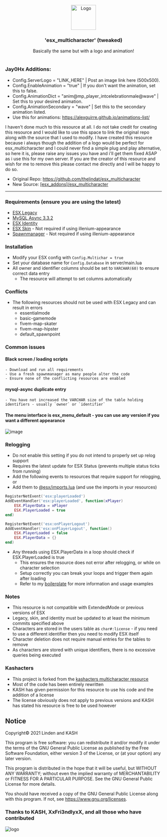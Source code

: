 <br />
<div align="center">
  <a href="[https://github.com/othneildrew/Best-README-Template](https://discord.gg/PRdHZznczp)">
    <img src="https://github.com/Jay0Hx/esx_multicharacter/assets/119745695/85ffcb91-f2c0-4117-bb50-3d686f7519ef" alt="Logo" width="80" height="80">
  </a>

  <h3 align="center">'esx_multicharacter' (tweaked)</h3>

  <p align="center">
    Basically the same but with a logo and animation!
    <br />
    <br />
  </p>
</div>

### Jay0Hx Additions:
- Config.ServerLogo = "LINK_HERE" | Post an image link here (500x500).
- Config.EnableAnimation = "true" | If you don't want the animation, set this to false.
- Config.AnimationDict = "anim@mp_player_intcelebrationmale@wave" | Set this to your desired animation.
- Config.AnimationSecondary = "wave" | Set this to the secondary animation listed.
- Use this for animations: https://alexguirre.github.io/animations-list/

I haven't done much to this resource at all. I do not take credit for creating this resource and I would like to use this space to link the original repo along with the source that I used to modify. I have created this resource because i always though the addition of a logo would be perfect for esx_multicharacter and I could never find a simple plug and play alternative, so here it is, please raise any issues you have and i'll get them fixed ASAP as i use this for my own server. If you are the creator of this resource and wish for me to remove this please contact me directly and I will be happy to do so.

- Original Repo: https://github.com/thelindat/esx_multicharacter
- New Source: [[esx_addons]/esx_multicharacter](https://github.com/rwain69/ESX-Legacy-Server-Pack/tree/main/%5Besx_addons%5D/esx_multicharacter)

------------------------------------------------------------------------------------------------

### Requirements (ensure you are using the latest)
- [ESX Legacy](https://github.com/esx-framework/esx-legacy)
- [MySQL Async 3.3.2](https://github.com/brouznouf/fivem-mysql-async/releases/tag/3.3.2)
- [ESX Identity](https://github.com/esx-framework/esx_identity)
- [ESX Skin](https://github.com/esx-framework/esx_skin) - Not required if using illenium-appearance
- [Spawnmanager](https://github.com/citizenfx/cfx-server-data/tree/master/resources/%5Bmanagers%5D/spawnmanager) - Not required if using illenium-appearance


### Installation
- Modify your ESX config with `Config.Multichar = true`
- Set your database name for `Config.Database` in server/main.lua
- All owner and identifier columns should be set to `VARCHAR(60)` to ensure correct data entry
	- The resource will attempt to set columns automatically

### Conflicts
* The following resources should not be used with ESX Legacy and can result in errors
	- essentialmode
	- basic-gamemode
	- fivem-map-skater
	- fivem-map-hipster
	- default_spawnpoint

### Common issues
#### Black screen / loading scripts
	- Download and run all requirements
	- Use a fresh spawnmanager as many people alter the code
	- Ensure none of the conflicting resources are enabled
#### mysql-async duplicate entry
	- You have not increased the VARCHAR size of the table holding identifiers - usually `owner` or `identifier`

#### The menu interface is esx_menu_default - you can use any version if you want a different appearance
![image](https://user-images.githubusercontent.com/65407488/126976325-17cc3241-bb9e-451f-a6ed-610a8ef52fa5.png)

### Relogging
- Do not enable this setting if you do not intend to properly set up relog support
- Requires the latest update for ESX Status (prevents multiple status ticks from running)
- Add the following events to resources that require support for relogging, or
- Add them to [@esx/imports.lua](https://github.com/esx-framework/es_extended/blob/legacy/imports.lua) (and use the imports in your resources)
```lua
RegisterNetEvent('esx:playerLoaded')
AddEventHandler('esx:playerLoaded', function(xPlayer)
	ESX.PlayerData = xPlayer
 	ESX.PlayerLoaded = true
end)

RegisterNetEvent('esx:onPlayerLogout')
AddEventHandler('esx:onPlayerLogout', function()
	ESX.PlayerLoaded = false
	ESX.PlayerData = {}
end)
```
- Any threads using ESX.PlayerData in a loop should check if ESX.PlayerLoaded is true
	- This ensures the resource does not error after relogging, or while on character selection
	- Setup correctly you can break your loops and trigger them again after loading
	- Refer to my [boilerplate](https://github.com/thelindat/esx_legacy_boilerplate) for more information and usage examples

### Notes
- This resource is not compatible with ExtendedMode or previous versions of ESX
- Legacy, skin, and identity must be updated to at least the minimum commits specified above
- Characters are stored in the users table as `char#:license` - if you need to use a different identifier then you need to modify ESX itself
- Character deletion does not require manual entries for the tables to remove
- As characters are stored with unique identifiers, there is no excessive queries being executed
	
### Kashacters
- This project is forked from the [kashacters multicharacter resource](https://github.com/FiveEYZ/esx_kashacter)
- Most of the code has been entirely rewritten
- KASH has given permission for this resource to use his code and the addition of a license
- The license obviously does not apply to previous versions and KASH has stated his resource is free to be used however



## Notice
Copyright© 2021 Linden and KASH

This program is free software: you can redistribute it and/or modify
it under the terms of the GNU General Public License as published by
the Free Software Foundation, either version 3 of the License, or
(at your option) any later version.

This program is distributed in the hope that it will be useful,
but WITHOUT ANY WARRANTY; without even the implied warranty of
MERCHANTABILITY or FITNESS FOR A PARTICULAR PURPOSE.  See the
GNU General Public License for more details.

You should have received a copy of the GNU General Public License
along with this program.  If not, see https://www.gnu.org/licenses.


### Thanks to KASH, XxFri3ndlyxX, and all those who have contributed

![logo](https://github.com/Jay0Hx/esx_multicharacter/assets/119745695/85ffcb91-f2c0-4117-bb50-3d686f7519ef)

